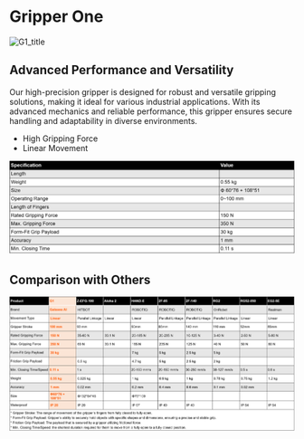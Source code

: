 # Gripper One
![G1_title](G1_title.png )


## Advanced Performance and Versatility
Our high-precision gripper is designed for robust and versatile gripping solutions, making it ideal for various industrial applications. With its advanced mechanics and reliable performance, this gripper ensures secure handling and adaptability in diverse environments.

- High Gripping Force
- Linear Movement

![G1_specifications_table](../product_images_video/A1/G1_specifications_table.png) 

## Comparison with Others
![G1_comparison](../product_images_video/A1/G1_comparison.png )
